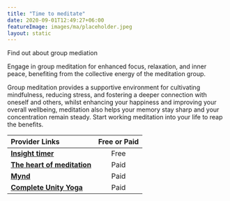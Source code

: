 ```yaml
---
title: "Time to meditate"
date: 2020-09-01T12:49:27+06:00
featureImage: images/ma/placeholder.jpeg
layout: static
---
```


Find out about group mediation

Engage in group meditation for enhanced focus, relaxation, and inner peace, benefiting from the collective energy of the meditation group.

Group meditation provides a supportive environment for cultivating mindfulness, reducing stress, and fostering a deeper connection with oneself and others, whilst enhancing your happiness and improving your overall wellbeing, meditation also helps your memory stay sharp and your concentration remain steady. Start working meditation into your life to reap the benefits.

| Provider Links      | Free or Paid  |  
| :-----------          | :--------------:      |  
| [**Insight timer**](https://insighttimer.com/) | Free | 
| [**The heart of meditation**](https://theartofmeditation.org/meditation-courses) | Paid | 
| [**Mynd**](https://www.mynd.uk/blog/10-reasons-to-join-a-meditation-group) | Paid | 
| [**Complete Unity Yoga**](https://www.awin1.com/cread.php?awinmid=29057&awinaffid=1198638&ued=https%3A%2F%2Fcompleteunityyoga.com%2F) | Paid | 
  

<br/><br/>






